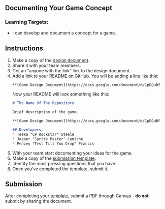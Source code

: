 ---
---

[//]: # ( <p><iframe src="https://douglasurner.github.io/GDP2/units/super-showcase/SSC.2-game-concept/" width="100%" height="666px"></iframe></p> )

## Documenting Your Game Concept

[slides]: #
[gdd]: https://docs.google.com/document/d/1pDQuBf--8_l4FbqYTKfDcXevp2SSr9jvGKFK8UkQZUc/edit?usp=sharing
[template]: https://docs.google.com/document/d/1w5lMQUzl4aHJ73NGDlE-9j652g_Y_CH3LKYpI6lp9e8/edit?usp=sharing


### Learning Targets:

* I can develop and document a concept for a game.

## Instructions

1. Make a copy of the [design document][gdd].
1. Share it with your team members.
1. Get an "anyone with the link" link to the design document.
1. Add a link to your README on GitHub. You will be adding a line like this:
   ```markdown
   **[Game Design Document](https://docs.google.com/document/d/1pDQuBf--8_l4FbqYTKfDcXevp2SSr9jvGKFK8UkQZUc/edit?usp=sharing)**
   ```
   Now your README will look something like this:
   ```markdown
   # The Name Of The Repository
   
   Brief description of the game.
   
   **[Game Design Document](https://docs.google.com/document/d/1pDQuBf--8_l4FbqYTKfDcXevp2SSr9jvGKFK8UkQZUc/edit?usp=sharing)**
   
   ## Developers
   * Teeka "C# Rockstar" Steele
   * Jasper "Sprite Master" Caniche
   * Penzey "Test Till You Drop" Francis
   ```
1. With your team start documenting your ideas for the game.
1. Make a copy of the [submission template][template].
1. Identify the most pressing questions that you have.
1. Once you've completed the template, submit it.

## Submission

After completing your [template][], submit a PDF through Canvas - **do not** submit by sharing the document.
